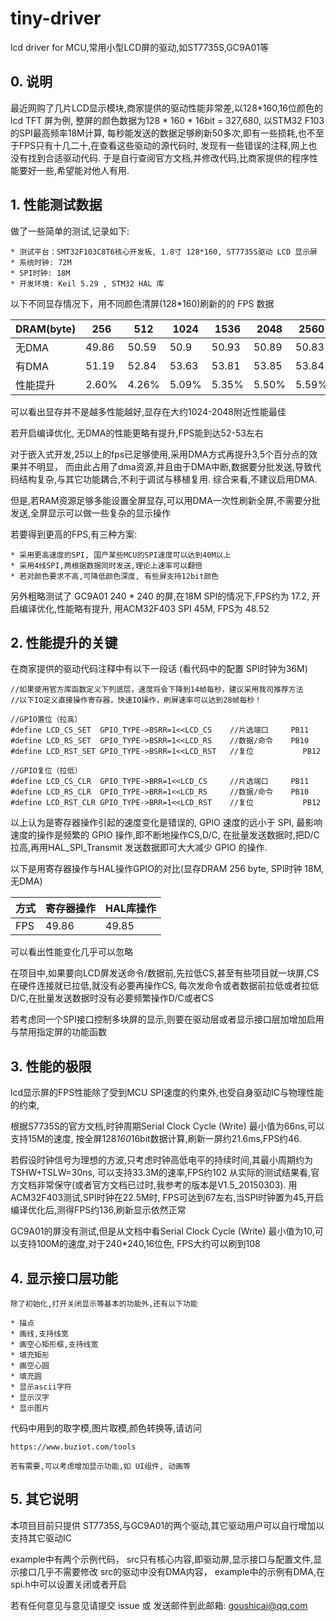 # tiny-driver

lcd driver for MCU,常用小型LCD屏的驱动,如ST7735S,GC9A01等

## 0. 说明

最近网购了几片LCD显示模块,商家提供的驱动性能非常差,以128*160,16位颜色的 lcd TFT 屏为例, 
整屏的颜色数据为128 * 160 * 16bit = 327,680, 以STM32 F103 的SPI最高频率18M计算,
每秒能发送的数据足够刷新50多次,即有一些损耗,也不至于FPS只有十几二十,在查看这些驱动的源代码时,
发现有一些错误的注释,网上也没有找到合适驱动代码.
于是自行查阅官方文档,并修改代码,比商家提供的程序性能要好一些,希望能对他人有用.

## 1. 性能测试数据

做了一些简单的测试,记录如下:

	* 测试平台：SMT32F103C8T6核心开发板, 1.8寸 128*160, ST7735S驱动 LCD 显示屏 
	* 系统时钟: 72M
	* SPI时钟: 18M
	* 开发环境: Keil 5.29 , STM32 HAL 库
	
以下不同显存情况下，用不同颜色清屏(128*160)刷新的的 FPS 数据

DRAM(byte)|256	|512	|1024	|1536	|2048	|2560	|3072	|3584	|4096	|5120	|7680	|8192
--------|-------|-------|-------|-------|-------|-------|-------|-------|-------|-------|-------|-------
无DMA	|49.86	|50.59	|50.9	|50.93	|50.89	|50.83	|50.74	|50.65	|50.56	|50.35	|49.84	|49.75
有DMA	|51.19	|52.84	|53.63	|53.81	|53.85	|53.84	|53.76	|53.71	|53.63	|53.45	|52.94	|52.85
性能提升	|2.60%	|4.26%	|5.09%	|5.35%	|5.50%	|5.59%	|5.62%	|5.70%	|5.72%	|5.80%	|5.86%	|5.87%

可以看出显存并不是越多性能越好,显存在大约1024-2048附近性能最佳

若开启编译优化, 无DMA的性能更略有提升,FPS能到达52-53左右

对于嵌入式开发,25以上的fps已足够使用,采用DMA方式再提升3,5个百分点的效果并不明显，
而由此占用了dma资源,并且由于DMA中断,数据要分批发送,导致代码结构复杂,与其它功能耦合,不利于调试与移植复用.
综合来看,不建议启用DMA.

但是,若RAM资源足够多能设置全屏显存,可以用DMA一次性刷新全屏,不需要分批发送,全屏显示可以做一些复杂的显示操作

若要得到更高的FPS,有三种方案:

	* 采用更高速度的SPI, 国产某些MCU的SPI速度可以达到40M以上
	* 采用4线SPI,两根据数据同时发送,理论上速率可以翻倍
	* 若对颜色要求不高,可降低颜色深度, 有些屏支持12bit颜色

另外粗略测试了 GC9A01 240 * 240 的屏,在18M SPI的情况下,FPS约为 17.2, 开启编译优化,性能略有提升,
用ACM32F403 SPI 45M, FPS为 48.52	

## 2. 性能提升的关键

在商家提供的驱动代码注释中有以下一段话 (看代码中的配置 SPI时钟为36M)

```
//如果使用官方库函数定义下列底层，速度将会下降到14帧每秒，建议采用我司推荐方法
//以下IO定义直接操作寄存器，快速IO操作，刷屏速率可以达到28帧每秒！ 

//GPIO置位（拉高）
#define	LCD_CS_SET  GPIO_TYPE->BSRR=1<<LCD_CS    //片选端口  	PB11
#define	LCD_RS_SET	GPIO_TYPE->BSRR=1<<LCD_RS    //数据/命令  	PB10	  
#define	LCD_RST_SET	GPIO_TYPE->BSRR=1<<LCD_RST   //复位			PB12

//GPIO复位（拉低）							    
#define	LCD_CS_CLR  GPIO_TYPE->BRR=1<<LCD_CS     //片选端口  	PB11
#define	LCD_RS_CLR	GPIO_TYPE->BRR=1<<LCD_RS     //数据/命令  	PB10	 
#define	LCD_RST_CLR	GPIO_TYPE->BRR=1<<LCD_RST    //复位			PB12

```

以上认为是寄存器操作引起的速度变化是错误的, GPIO 速度的远小于 SPI, 最影响速度的操作是频繁的 GPIO 操作,即不断地操作CS,D/C,
在批量发送数据时,把D/C拉高,再用HAL_SPI_Transmit 发送数据即可大大减少 GPIO 的操作.

以下是用寄存器操作与HAL操作GPIO的对比(显存DRAM 256 byte, SPI时钟 18M,无DMA)

方式|寄存器操作|HAL库操作	
----|---------|---------
FPS	|49.86	  |49.85
	
可以看出性能变化几乎可以忽略

在项目中,如果要向LCD屏发送命令/数据前,先拉低CS,甚至有些项目就一块屏,CS在硬件连接就已拉低,就没有必要再操作CS,
每次发命令或者数据前拉低或者拉低D/C,在批量发送数据时没有必要频繁操作D/C或者CS

若考虑同一个SPI接口控制多块屏的显示,则要在驱动层或者显示接口层加增加启用与禁用指定屏的功能函数

## 3. 性能的极限

lcd显示屏的FPS性能除了受到MCU SPI速度的约束外,也受自身驱动IC与物理性能的约束,

根据S7735S的官方文档,时钟周期Serial Clock Cycle (Write) 最小值为66ns,可以支持15M的速度,
按全屏128*160*16bit数据计算,刷新一屏约21.6ms,FPS约46.

若假设时钟信号为理想的方波,只考虑时钟高低电平的持续时间,其最小周期约为 TSHW+TSLW=30ns, 可以支持33.3M的速率,FPS约102
从实际的测试结果看,官方文档非常保守(或者官方文档已过时,我参考的版本是V1.5_20150303).
用ACM32F403测试,SPI时钟在22.5M时, FPS可达到67左右,当SPI时钟置为45,开启编译优化后,测得FPS约136,刷新显示依然正常

GC9A01的屏没有测试,但是从文档中看Serial Clock Cycle (Write) 最小值为10,可以支持100M的速度,对于240*240,16位色,
FPS大约可以刷到108


## 4. 显示接口层功能

	除了初始化,打开关闭显示等基本的功能外,还有以下功能

	* 描点
	* 画线,支持线宽
	* 画空心矩形框,支持线宽
	* 填充矩形
	* 画空心圆
	* 填充圆
	* 显示ascii字符
	* 显示汉字
	* 显示图片

代码中用到的取字模,图片取模,颜色转换等,请访问

	https://www.buziot.com/tools

	若有需要,可以考虑增加显示功能,如 UI组件, 动画等

## 5. 其它说明

本项目目前只提供 ST7735S,与GC9A01的两个驱动,其它驱动用户可以自行增加以支持其它驱动IC

example中有两个示例代码，
src只有核心内容,即驱动屏,显示接口与配置文件,显示接口几乎不需要修改
src的驱动中没有DMA内容， example中的示例有DMA,在spi.h中可以设置关闭或者开启

若有任何意见与意见请提交 issue 或 发送邮件到此邮箱: goushicai@qq.com 